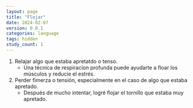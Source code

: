 ```yaml
---
layout: page
title: "Flojar"
date: 2024-02-07
version: 0.0.1
categories: language
tags: hidden
study_count: 1
---
```


1. Relajar algo que estaba apretatdo o tenso.
   - Una técnica de respiracíon profunda puede ayudarte a floar los músculos y reducie el estrés.
2. Perder fimerza o tensión, especialmente en el caso de algo que estaba apretado.
   - Después de mucho intentar, logré flojar el tornillo que estaba muy apretado.
